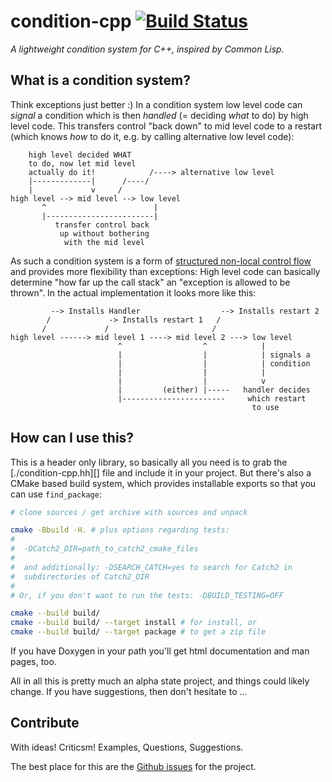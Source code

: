 # condition-cpp [![Build Status](https://travis-ci.com/musteresel/condition-cpp.svg?branch=master)](https://travis-ci.com/musteresel/condition-cpp)

*A lightweight condition system for C++, inspired by Common Lisp.*

## What is a condition system?

Think exceptions just better :) In a condition system low level code
can *signal* a condition which is then *handled* (= deciding *what* to
do) by high level code.  This transfers control "back down" to mid
level code to a restart (which knows *how* to do it, e.g. by calling
alternative low level code):

~~~
    high level decided WHAT
    to do, now let mid level
    actually do it!            /----> alternative low level
    |-------------|      /----/
    |             v     /
high level --> mid level --> low level
       ^                        |
       |------------------------|
          transfer control back
           up without bothering
            with the mid level
~~~

As such a condition system is a form of [structured non-local control
flow][non-local-c-flow] and provides more flexibility than exceptions:
High level code can basically determine "how far up the call stack" an
"exception is allowed to be thrown".  In the actual implementation it
looks more like this:

~~~
         --> Installs Handler                  --> Installs restart 2
        /             -> Installs restart 1   /
       /             /                       /
high level ------> mid level 1 ----> mid level 2 ---> low level
                        ^                  ^            |
                        |                  |            | signals a
                        |                  |            | condition
                        |                  |            |
                        |                  |            v
                        |         (either) |-----   handler decides
                        |-----------------------     which restart
                                                      to use
~~~

## How can I use this?

This is a header only library, so basically all you need is to grab
the [./condition-cpp.hh][] file and include it in your project.  But
there's also a CMake based build system, which provides installable
exports so that you can use `find_package`:

~~~bash
# clone sources / get archive with sources and unpack

cmake -Bbuild -H. # plus options regarding tests:
#
#  -DCatch2_DIR=path_to_catch2_cmake_files
#
#  and additionally: -DSEARCH_CATCH=yes to search for Catch2 in
#  subdirectories of Catch2_DIR
#
# Or, if you don't want to run the tests: -DBUILD_TESTING=OFF

cmake --build build/
cmake --build build/ --target install # for install, or
cmake --build build/ --target package # to get a zip file
~~~

If you have Doxygen in your path you'll get html documentation and man
pages, too.

All in all this is pretty much an alpha state project, and things
could likely change.  If you have suggestions, then don't hesitate to
...

## Contribute

With ideas! Criticsm! Examples, Questions, Suggestions.

The best place for this are the [Github issues][gh-issues] for the
project.

[non-local-c-flow]: https://en.wikipedia.org/wiki/Control_flow#Structured_non-local_control_flow
[gh-issues]: https://github.com/musteresel/condition-cpp/issues
